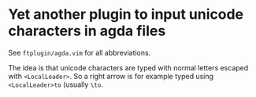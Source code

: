 # Yet another plugin to input unicode characters in agda files

See `ftplugin/agda.vim` for all abbreviations.

The idea is that unicode characters are typed with normal letters escaped with `<LocalLeader>`. So a right arrow is for example typed using `<LocalLeader>to` (usually `\to`.
